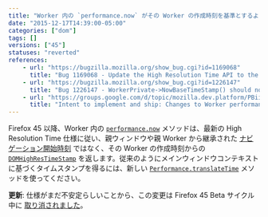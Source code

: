 ```yaml
---
title: "Worker 内の `performance.now` がその Worker の作成時刻を基準とするようになりました"
date: "2015-12-17T14:39:00-05:00"
categories: ["dom"]
tags: []
versions: ["45"]
statuses: "reverted"
references:
    - url: "https://bugzilla.mozilla.org/show_bug.cgi?id=1169068"
      title: "Bug 1169068 - Update the High Resolution Time API to the latest version of the spec"
    - url: "https://bugzilla.mozilla.org/show_bug.cgi?id=1226147"
      title: "Bug 1226147 - WorkerPrivate->NowBaseTimeStamp() should not return the parent->GetPerformance()->Now() in dedicated Workers."
    - url: "https://groups.google.com/d/topic/mozilla.dev.platform/PBiil3ItyeY/discussion"
      title: "Intent to implement and ship: Changes to Worker performance.now() zero time"
---
```

Firefox 45 以降、Worker 内の [`performance.now`](https://developer.mozilla.org/docs/Web/API/Performance/now) メソッドは、最新の High Resolution Time 仕様に従い、親ウィンドウや親 Worker から継承された [ナビゲーション開始時刻](https://developer.mozilla.org/docs/Web/API/PerformanceTiming/navigationStart) ではなく、その Worker の作成時刻からの [`DOMHighResTimeStamp`](https://developer.mozilla.org/docs/Web/API/DOMHighResTimeStamp) を返します。従来のようにメインウィンドウコンテキストに基づくタイムスタンプを得るには、新しい [`Performance.translateTime`](https://w3c.github.io/hr-time/#dom-performance-translatetime) メソッドを使ってください。

**更新**: 仕様がまだ不安定らしいことから、この変更は Firefox 45 Beta サイクル中に [取り消されました](https://bugzilla.mozilla.org/show_bug.cgi?id=1243881)。
